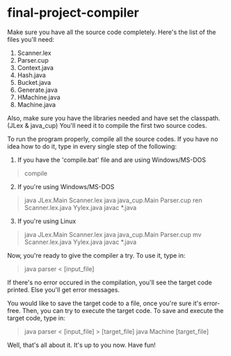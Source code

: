 # final-project-compiler
Make sure you have all the source code completely.
Here's the list of the files you'll need:
1. Scanner.lex
2. Parser.cup
3. Context.java
4. Hash.java
5. Bucket.java
6. Generate.java
7. HMachine.java
8. Machine.java

Also, make sure you have the libraries needed and have set
the classpath. (JLex & java_cup)
You'll need it to compile the first two source codes.

To run the program properly, compile all the source codes.
If you have no idea how to do it, type in every single step
of the following:

1. If you have the 'compile.bat' file and are using 
   Windows/MS-DOS
> compile

2. If you're using Windows/MS-DOS
> java JLex.Main Scanner.lex
> java java_cup.Main Parser.cup
> ren Scanner.lex.java Yylex.java
> javac *.java

3. If you're using Linux
> java JLex.Main Scanner.lex
> java java_cup.Main Parser.cup
> mv Scanner.lex.java Yylex.java
> javac *.java

Now, you're ready to give the compiler a try.
To use it, type in:
> java parser < [input_file]

If there's no error occured in the compilation,
you'll see the target code printed.
Else you'll get error messages.

You would like to save the target code to a file,
once you're sure it's error-free. Then, you can
try to execute the target code.
To save and execute the target code, type in:
> java parser < [input_file] > [target_file]
> java Machine [target_file]

Well, that's all about it. It's up to you now.
Have fun!